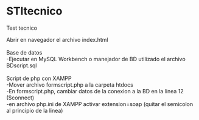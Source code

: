 # STItecnico

Test tecnico

Abrir en navegador el archivo index.html<br>
<br>
Base de datos<br>
-Ejecutar en MySQL Workbench o manejador de BD utilizado el archivo BDscript.sql<br>
<br>
Script de php con XAMPP<br>
-Mover archivo formscript.php a la carpeta htdocs<br>
-En formscript.php, cambiar datos de la conexion a la BD en la linea 12 ($connect)<br>
-en archivo php.ini de XAMPP activar extension=soap (quitar el semicolon al principio de la linea)<br>
